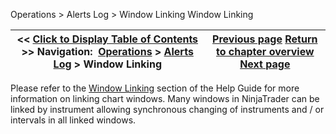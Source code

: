 ﻿
Operations > Alerts Log > Window Linking
Window Linking

| << [Click to Display Table of Contents](window_linking7.md) >> **Navigation:**     [Operations](operations.md) > [Alerts Log](alerts_log.md) > Window Linking | [Previous page](alerts_log_properties.md) [Return to chapter overview](alerts_log.md) [Next page](automated_trading.md) |
| --- | --- |

Please refer to the [Window Linking](linking_windows.md) section of the Help Guide for more information on linking chart windows. Many windows in NinjaTrader can be linked by instrument allowing synchronous changing of instruments and / or intervals in all linked windows.
